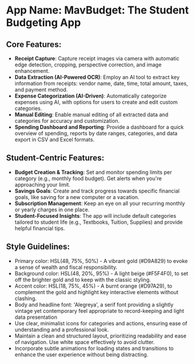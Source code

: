 # **App Name**: MavBudget: The Student Budgeting App

## Core Features:

- **Receipt Capture**: Capture receipt images via camera with automatic edge detection, cropping, perspective correction, and image enhancement.
- **Data Extraction (AI-Powered OCR)**: Employ an AI tool to extract key information from receipts: vendor name, date, time, total amount, taxes, and payment method.
- **Expense Categorization (AI-Driven)**: Automatically categorize expenses using AI, with options for users to create and edit custom categories.
- **Manual Editing**: Enable manual editing of all extracted data and categories for accuracy and customization.
- **Spending Dashboard and Reporting**: Provide a dashboard for a quick overview of spending, reports by date ranges, categories, and data export in CSV and Excel formats.

## Student-Centric Features:

- **Budget Creation & Tracking**: Set and monitor spending limits per category (e.g., monthly food budget). Get alerts when you're approaching your limit.
- **Savings Goals**: Create and track progress towards specific financial goals, like saving for a new computer or a vacation.
- **Subscription Management**: Keep an eye on all your recurring monthly or yearly charges in one place.
- **Student-Focused Insights**: The app will include default categories tailored to student life (e.g., Textbooks, Tuition, Supplies) and provide helpful financial tips.

## Style Guidelines:

- Primary color: HSL(48, 75%, 50%) - A vibrant gold (#D9A829) to evoke a sense of wealth and fiscal responsibility.
- Background color: HSL(48, 20%, 95%) - A light beige (#F5F4F0), to set off the brighter gold and to keep with the classic styling.
- Accent color: HSL(18, 75%, 45%) - A burnt orange (#D97A29), to complement the gold and highlight key interactive elements without clashing.
- Body and headline font: 'Alegreya', a serif font providing a slightly vintage yet contemporary feel appropriate to record-keeping and light data presentation
- Use clear, minimalist icons for categories and actions, ensuring ease of understanding and a professional look.
- Maintain a clean and structured layout, prioritizing readability and ease of navigation. Use white space effectively to avoid clutter.
- Incorporate subtle animations for loading states and transitions to enhance the user experience without being distracting.